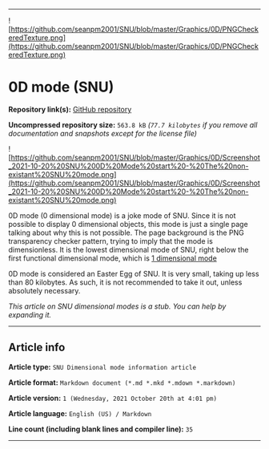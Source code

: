 
***

![https://github.com/seanpm2001/SNU/blob/master/Graphics/0D/PNGCheckeredTexture.png](https://github.com/seanpm2001/SNU/blob/master/Graphics/0D/PNGCheckeredTexture.png)

# 0D mode (SNU)

**Repository link(s):** [GitHub repository](https://github.com/seanpm2001/SNU_0DMode)

**Uncompressed repository size:** `563.8 kB` _(`77.7 kilobytes` if you remove all documentation and snapshots except for the license file)_

![https://github.com/seanpm2001/SNU/blob/master/Graphics/0D/Screenshot_2021-10-20%20SNU%200D%20Mode%20start%20-%20The%20non-existant%20SNU%20mode.png](https://github.com/seanpm2001/SNU/blob/master/Graphics/0D/Screenshot_2021-10-20%20SNU%200D%20Mode%20start%20-%20The%20non-existant%20SNU%20mode.png)

0D mode (0 dimensional mode) is a joke mode of SNU. Since it is not possible to display 0 dimensional objects, this mode is just a single page talking about why this is not possible. The page background is the PNG transparency checker pattern, trying to imply that the mode is dimensionless. It is the lowest dimensional mode of SNU, right below the first functional dimensional mode, which is [1 dimensional mode](https://github.com/seanpm2001/SNU/wiki/1D-mode/)

0D mode is considered an Easter Egg of SNU. It is very small, taking up less than 80 kilobytes. As such, it is not recommended to take it out, unless absolutely necessary.

_This article on SNU dimensional modes is a stub. You can help by expanding it._

***

## Article info

**Article type:** `SNU Dimensional mode information article`

**Article format:** `Markdown document (*.md *.mkd *.mdown *.markdown)`

**Article version:** `1 (Wednesday, 2021 October 20th at 4:01 pm)`

**Article language:** `English (US) / Markdown`

**Line count (including blank lines and compiler line):** `35`

***

